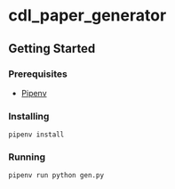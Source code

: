 # cdl_paper_generator

## Getting Started

### Prerequisites

* [Pipenv](https://pipenv.readthedocs.io/en/latest/#install-pipenv-today)

### Installing

```shell
pipenv install
```

### Running

```shell
pipenv run python gen.py
```
